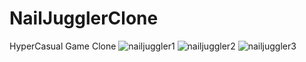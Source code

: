# NailJugglerClone
HyperCasual Game Clone
![nailjuggler1](https://user-images.githubusercontent.com/75886479/176602452-a83069c2-a902-4fc4-8607-48d2ffe9d92e.PNG)
![nailjuggler2](https://user-images.githubusercontent.com/75886479/176602457-a377ba54-a329-406c-a355-896565737ae9.PNG)
![nailjuggler3](https://user-images.githubusercontent.com/75886479/176602462-6a70f96f-fe36-4b91-a8e8-b220b0bb648e.PNG)
